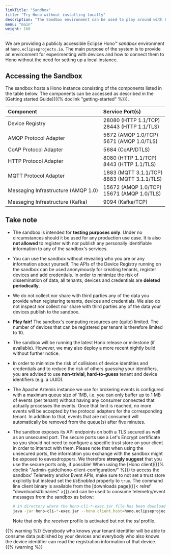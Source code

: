 ```yaml
---
linkTitle: "Sandbox"
title: "Try Hono without installing locally"
description: "The Sandbox environment can be used to play around with Hono's APIs without the need to set up a Kubernetes cluster and install Hono manually."
menu: "main"
weight: 160
---
```


We are providing a publicly accessible Eclipse Hono&trade; *sandbox* environment at `hono.eclipseprojects.io`.
The main purpose of the system is to provide an environment for experimenting with devices and how to connect them
to Hono without the need for setting up a local instance.

## Accessing the Sandbox

The sandbox hosts a Hono instance consisting of the components listed in the table below.
The components can be accessed as described in the [Getting started Guide]({{% doclink "getting-started" %}}).

| Component | Service Port(s) |
| :-------- | :------ |
| Device Registry | 28080 (HTTP 1.1/TCP)<br>28443 (HTTP 1.1/TLS) |
| AMQP Protocol Adapter | 5672 (AMQP 1.0/TCP)<br>5671 (AMQP 1.0/TLS) |
| CoAP Protocol Adapter | 5684 (CoAP/DTLS) |
| HTTP Protocol Adapter | 8080 (HTTP 1.1/TCP)<br>8443 (HTTP 1.1/TLS) |
| MQTT Protocol Adapter | 1883 (MQTT 3.1.1/TCP)<br>8883 (MQTT 3.1.1/TLS) |
| Messaging Infrastructure (AMQP 1.0) | 15672 (AMQP 1.0/TCP)<br>15671 (AMQP 1.0/TLS) |
| Messaging Infrastructure (Kafka) | 9094 (Kafka/TCP) |

## Take note

* The sandbox is intended for **testing purposes only**. Under no circumstances should it be used for any production
  use case. It is also **not allowed** to register with nor publish any personally identifiable information to any of
  the sandbox's services.
* You can use the sandbox without revealing who you are or any information about yourself. The APIs of the Device
  Registry running on the sandbox can be used anonymously for creating tenants, register devices and add credentials.
  In order to minimize the risk of dissemination of data, all tenants, devices and credentials are **deleted
  periodically**.
* We do not collect nor share with third parties any of the data you provide when registering tenants, devices and
  credentials. We also do not inspect nor collect nor share with third parties any of the data your devices publish
  to the sandbox.
* **Play fair!** The sandbox's computing resources are (quite) limited. The number of devices that can be registered
  per tenant is therefore limited to 10.
* The sandbox will be running the latest Hono release or milestone (if available). However, we may also deploy a more
  recent nightly build without further notice.
* In order to minimize the risk of collisions of device identities and credentials and to reduce the risk of others
  *guessing* your identifiers, you are advised to use **non-trivial, hard-to-guess** tenant and device identifiers
  (e.g. a UUID).
* The Apache Artemis instance we use for brokering events is configured with a maximum queue size of 1MB, i.e. you
  can only buffer up to 1 MB of events (per tenant) without having any consumer connected that actually processes the
  events. Once that limit is reached, no more events will be accepted by the protocol adapters for the corresponding
  tenant. In addition to that, events that are not consumed will automatically be removed from the queue(s) after
  five minutes.
* The sandbox exposes its API endpoints on both a TLS secured as well as an unsecured port. The secure ports use a
  Let's Encrypt certificate so you should not need to configure a specific trust store on your client in order to
  interact with them. Please note that when using the unsecured ports, the information you exchange with the sandbox
  might be exposed to eavesdroppers. We therefore **strongly suggest** that you use the secure ports only, if possible!
  When using the [Hono client]({{% doclink "/admin-guide/hono-client-configuration/" %}}) to access the sandbox'
  Telemetry and/or Event APIs, make sure to not set a trust store explicitly but instead set the *tlsEnabled* property
  to `true`. The command line client binary is available from the [downloads page]({{< relref "downloads#binaries" >}})
  and can be used to consume telemetry/event messages from the sandbox as below:

  ~~~sh
  # in directory where the hono-cli-*-exec.jar file has been downloaded to
  java -jar hono-cli-*-exec.jar --hono.client.host=hono.eclipseprojects.io --hono.client.port=15671 --hono.client.tlsEnabled=true --hono.client.username=consumer@HONO --hono.client.password=verysecret --tenant.id=DEFAULT_TENANT --spring.profiles.active=receiver
  ~~~
  Note that only the *receiver* profile is activated but not the *ssl* profile.


{{% warning %}}
Everybody who knows your tenant identifier will be able to consume data published by your devices and everybody who
also knows the device identifier can read the registration information of that device.
{{% /warning %}}
